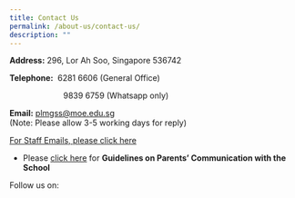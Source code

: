 ```yaml
---
title: Contact Us
permalink: /about-us/contact-us/
description: ""
---
```

**Address:** 296, Lor Ah Soo, Singapore 536742  

  

**Telephone:**  6281 6606 (General Office)

                        9839 6759 (Whatsapp only)  
  
**Email:** [plmgss@moe.edu.sg](mailto:plmgss@moe.edu.sg)  
(Note: Please allow 3-5 working days for reply)  

  

  
[For Staff Emails, please click here](https://www.plmgss.moe.edu.sg/about-us/our-staff/staff-emails)

- Please [click here](https://www.plmgss.moe.edu.sg/articles/guidelines-on-parents-communication-with-the-school) for **Guidelines on Parents’ Communication with the School**  

  
Follow us on: